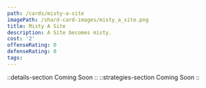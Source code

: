 ```yaml
---
path: /cards/misty-a-site
imagePath: /shard-card-images/misty_a_site.png
title: Misty A Site
description: A Site becomes misty.
cost: '2'
offenseRating: 0
defenseRating: 0
tags:
---
```

::details-section
Coming Soon
::
::strategies-section
Coming Soon
::